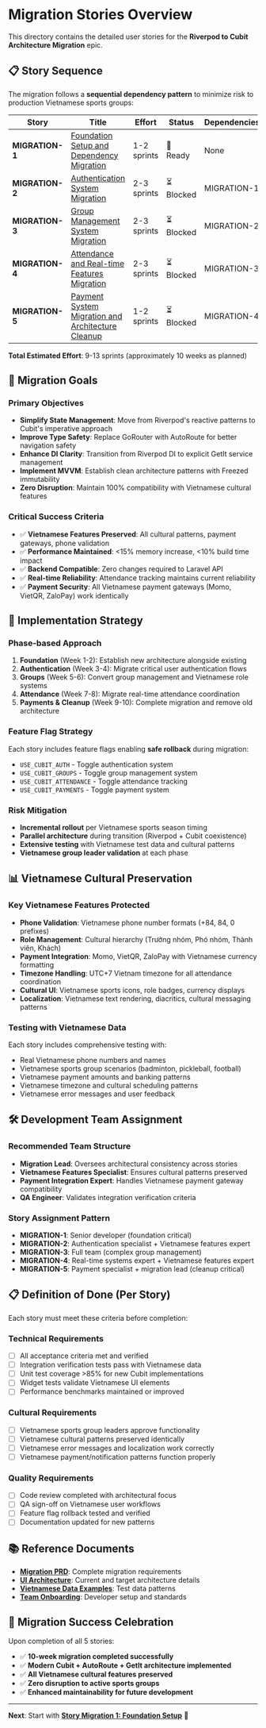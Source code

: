 # Migration Stories Overview

This directory contains the detailed user stories for the **Riverpod to Cubit Architecture Migration** epic.

## 📋 Story Sequence

The migration follows a **sequential dependency pattern** to minimize risk to production Vietnamese sports groups:

| Story | Title | Effort | Status | Dependencies |
|-------|-------|--------|--------|--------------|
| **MIGRATION-1** | [Foundation Setup and Dependency Migration](story-migration-1-foundation.md) | 1-2 sprints | 🔄 Ready | None |
| **MIGRATION-2** | [Authentication System Migration](story-migration-2-authentication.md) | 2-3 sprints | ⏳ Blocked | MIGRATION-1 |
| **MIGRATION-3** | [Group Management System Migration](story-migration-3-groups.md) | 2-3 sprints | ⏳ Blocked | MIGRATION-2 |
| **MIGRATION-4** | [Attendance and Real-time Features Migration](story-migration-4-attendance.md) | 2-3 sprints | ⏳ Blocked | MIGRATION-3 |
| **MIGRATION-5** | [Payment System Migration and Architecture Cleanup](story-migration-5-payments-cleanup.md) | 1-2 sprints | ⏳ Blocked | MIGRATION-4 |

**Total Estimated Effort**: 9-13 sprints (approximately 10 weeks as planned)

## 🎯 Migration Goals

### Primary Objectives
- **Simplify State Management**: Move from Riverpod's reactive patterns to Cubit's imperative approach
- **Improve Type Safety**: Replace GoRouter with AutoRoute for better navigation safety
- **Enhance DI Clarity**: Transition from Riverpod DI to explicit GetIt service management
- **Implement MVVM**: Establish clean architecture patterns with Freezed immutability
- **Zero Disruption**: Maintain 100% compatibility with Vietnamese cultural features

### Critical Success Criteria
- ✅ **Vietnamese Features Preserved**: All cultural patterns, payment gateways, phone validation
- ✅ **Performance Maintained**: <15% memory increase, <10% build time impact
- ✅ **Backend Compatible**: Zero changes required to Laravel API
- ✅ **Real-time Reliability**: Attendance tracking maintains current reliability
- ✅ **Payment Security**: All Vietnamese payment gateways (Momo, VietQR, ZaloPay) work identically

## 🚀 Implementation Strategy

### Phase-based Approach
1. **Foundation** (Week 1-2): Establish new architecture alongside existing
2. **Authentication** (Week 3-4): Migrate critical user authentication flows  
3. **Groups** (Week 5-6): Convert group management and Vietnamese role systems
4. **Attendance** (Week 7-8): Migrate real-time attendance coordination
5. **Payments & Cleanup** (Week 9-10): Complete migration and remove old architecture

### Feature Flag Strategy
Each story includes feature flags enabling **safe rollback** during migration:
- `USE_CUBIT_AUTH` - Toggle authentication system
- `USE_CUBIT_GROUPS` - Toggle group management system  
- `USE_CUBIT_ATTENDANCE` - Toggle attendance tracking
- `USE_CUBIT_PAYMENTS` - Toggle payment system

### Risk Mitigation
- **Incremental rollout** per Vietnamese sports season timing
- **Parallel architecture** during transition (Riverpod + Cubit coexistence)
- **Extensive testing** with Vietnamese test data and cultural patterns
- **Vietnamese group leader validation** at each phase

## 📊 Vietnamese Cultural Preservation

### Key Vietnamese Features Protected
- **Phone Validation**: Vietnamese phone number formats (+84, 84, 0 prefixes)
- **Role Management**: Cultural hierarchy (Trưởng nhóm, Phó nhóm, Thành viên, Khách)
- **Payment Integration**: Momo, VietQR, ZaloPay with Vietnamese currency formatting
- **Timezone Handling**: UTC+7 Vietnam timezone for all attendance coordination
- **Cultural UI**: Vietnamese sports icons, role badges, currency displays
- **Localization**: Vietnamese text rendering, diacritics, cultural messaging patterns

### Testing with Vietnamese Data
Each story includes comprehensive testing with:
- Real Vietnamese phone numbers and names
- Vietnamese sports group scenarios (badminton, pickleball, football)
- Vietnamese payment amounts and banking patterns
- Vietnamese timezone and cultural scheduling patterns
- Vietnamese error messages and user feedback

## 🛠️ Development Team Assignment

### Recommended Team Structure
- **Migration Lead**: Oversees architectural consistency across stories
- **Vietnamese Features Specialist**: Ensures cultural patterns preserved  
- **Payment Integration Expert**: Handles Vietnamese payment gateway compatibility
- **QA Engineer**: Validates integration verification criteria

### Story Assignment Pattern
- **MIGRATION-1**: Senior developer (foundation critical)
- **MIGRATION-2**: Authentication specialist + Vietnamese features expert
- **MIGRATION-3**: Full team (complex group management)
- **MIGRATION-4**: Real-time systems expert + Vietnamese features expert  
- **MIGRATION-5**: Payment specialist + migration lead (cleanup critical)

## 📋 Definition of Done (Per Story)

Each story must meet these criteria before completion:

### Technical Requirements
- [ ] All acceptance criteria met and verified
- [ ] Integration verification tests pass with Vietnamese data
- [ ] Unit test coverage >85% for new Cubit implementations
- [ ] Widget tests validate Vietnamese UI elements
- [ ] Performance benchmarks maintained or improved

### Cultural Requirements  
- [ ] Vietnamese sports group leaders approve functionality
- [ ] Vietnamese cultural patterns preserved identically
- [ ] Vietnamese error messages and localization work correctly
- [ ] Vietnamese payment/notification patterns function properly

### Quality Requirements
- [ ] Code review completed with architectural focus
- [ ] QA sign-off on Vietnamese user workflows  
- [ ] Feature flag rollback tested and verified
- [ ] Documentation updated for new patterns

## 📚 Reference Documents

- **[Migration PRD](../frontend-architecture-migration-prd.md)**: Complete migration requirements
- **[UI Architecture](../ui-architecture.md)**: Current and target architecture details
- **[Vietnamese Data Examples](../VIETNAMESE_DATA_EXAMPLES.md)**: Test data patterns
- **[Team Onboarding](../TEAM_ONBOARDING.md)**: Developer setup and standards

## 🎉 Migration Success Celebration

Upon completion of all 5 stories:
- ✅ **10-week migration completed successfully**
- ✅ **Modern Cubit + AutoRoute + GetIt architecture implemented**
- ✅ **All Vietnamese cultural features preserved**
- ✅ **Zero disruption to active sports groups**
- ✅ **Enhanced maintainability for future development**

---

**Next**: Start with **[Story Migration 1: Foundation Setup](story-migration-1-foundation.md)** 🚀